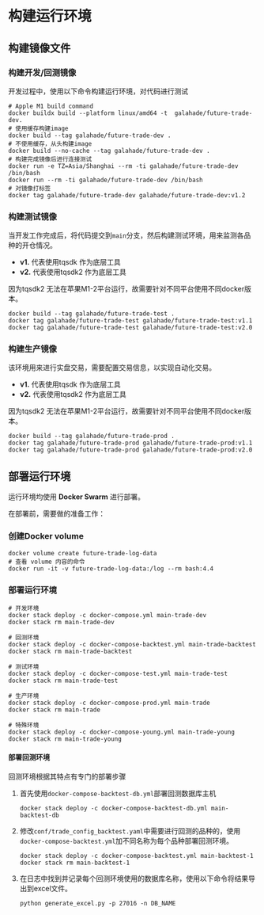 # 构建运行环境

## 构建镜像文件

### 构建开发/回测镜像

开发过程中，使用以下命令构建运行环境，对代码进行测试

```
# Apple M1 build command
docker buildx build --platform linux/amd64 -t  galahade/future-trade-dev.
# 使用缓存构建image
docker build --tag galahade/future-trade-dev .
# 不使用缓存，从头构建image
docker build --no-cache --tag galahade/future-trade-dev .
# 构建完成镜像后进行连接测试
docker run -e TZ=Asia/Shanghai --rm -ti galahade/future-trade-dev /bin/bash
docker run --rm -ti galahade/future-trade-dev /bin/bash
# 对镜像打标签
docker tag galahade/future-trade-dev galahade/future-trade-dev:v1.2
```
### 构建测试镜像

当开发工作完成后，将代码提交到`main`分支，然后构建测试环境，用来监测各品种的开仓情况。

* **v1.** 代表使用tqsdk 作为底层工具
* **v2.** 代表使用tqsdk2 作为底层工具

因为tqsdk2 无法在苹果M1-2平台运行，故需要针对不同平台使用不同docker版本。
```
docker build --tag galahade/future-trade-test .
docker tag galahade/future-trade-test galahade/future-trade-test:v1.1
docker tag galahade/future-trade-test galahade/future-trade-test:v2.0
```

### 构建生产镜像

该环境用来进行实盘交易，需要配置交易信息，以实现自动化交易。

* **v1.** 代表使用tqsdk 作为底层工具
* **v2.** 代表使用tqsdk2 作为底层工具

因为tqsdk2 无法在苹果M1-2平台运行，故需要针对不同平台使用不同docker版本。
```
docker build --tag galahade/future-trade-prod .
docker tag galahade/future-trade-prod galahade/future-trade-prod:v1.1
docker tag galahade/future-trade-prod galahade/future-trade-prod:v2.0
```

## 部署运行环境

运行环境均使用 **Docker Swarm** 进行部署。

在部署前，需要做的准备工作：

### 创建Docker volume

```
docker volume create future-trade-log-data
# 查看 volume 内容的命令
docker run -it -v future-trade-log-data:/log --rm bash:4.4
```

### 部署运行环境

```
# 开发环境
docker stack deploy -c docker-compose.yml main-trade-dev
docker stack rm main-trade-dev

# 回测环境
docker stack deploy -c docker-compose-backtest.yml main-trade-backtest
docker stack rm main-trade-backtest

# 测试环境
docker stack deploy -c docker-compose-test.yml main-trade-test
docker stack rm main-trade-test

# 生产环境
docker stack deploy -c docker-compose-prod.yml main-trade
docker stack rm main-trade

# 特殊环境
docker stack deploy -c docker-compose-young.yml main-trade-young
docker stack rm main-trade-young
```

#### 部署回测环境

回测环境根据其特点有专门的部署步骤

1. 首先使用`docker-compose-backtest-db.yml`部署回测数据库主机

   ```
   docker stack deploy -c docker-compose-backtest-db.yml main-backtest-db
   ```

2. 修改`conf/trade_config_backtest.yaml`中需要进行回测的品种的，使用`docker-compose-backtest.yml`加不同名称为每个品种部署回测环境。

   ```
   docker stack deploy -c docker-compose-backtest.yml main-backtest-1
   docker stack rm main-backtest-1
   ```

3. 在日志中找到并记录每个回测环境使用的数据库名称，使用以下命令将结果导出到excel文件。

   ```
   python generate_excel.py -p 27016 -n DB_NAME 
   ```

